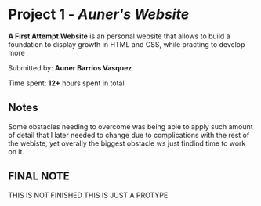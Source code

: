 # Project 1 - *Auner's Website*

**A First Attempt Website** is an personal website that allows to build a foundation to display growth in HTML and CSS, while practing to develop more 

Submitted by: **Auner Barrios Vasquez**

Time spent: **12+** hours spent in total

## Notes

Some obstacles needing to overcome was being able to apply such amount of detail that I later needed to change due to complications with the rest of the webiste, yet overally the biggest obstacle ws just findind time to work on it.

## FINAL NOTE

THIS IS NOT FINISHED THIS IS JUST A PROTYPE

